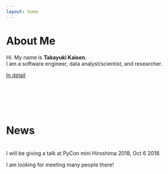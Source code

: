 ```yaml
---
layout: home
---
```


# About Me

Hi. My name is <b>Takayuki Kaisen</b>.  
I am a software engineer, data analyst/scientist, and researcher.

<a href="/about">In detail</a>
<br><br><br><br><br><br>

# News

<br>
I will be giving a talk at PyCon mini Hiroshima 2018, Oct 6 2018.  

I am looking for meeting many people there!  
